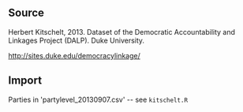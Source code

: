 ## Source

Herbert Kitschelt, 2013. Dataset of the Democratic Accountability and Linkages Project (DALP). Duke University.

http://sites.duke.edu/democracylinkage/


## Import

Parties in 'partylevel_20130907.csv' -- see `kitschelt.R`
